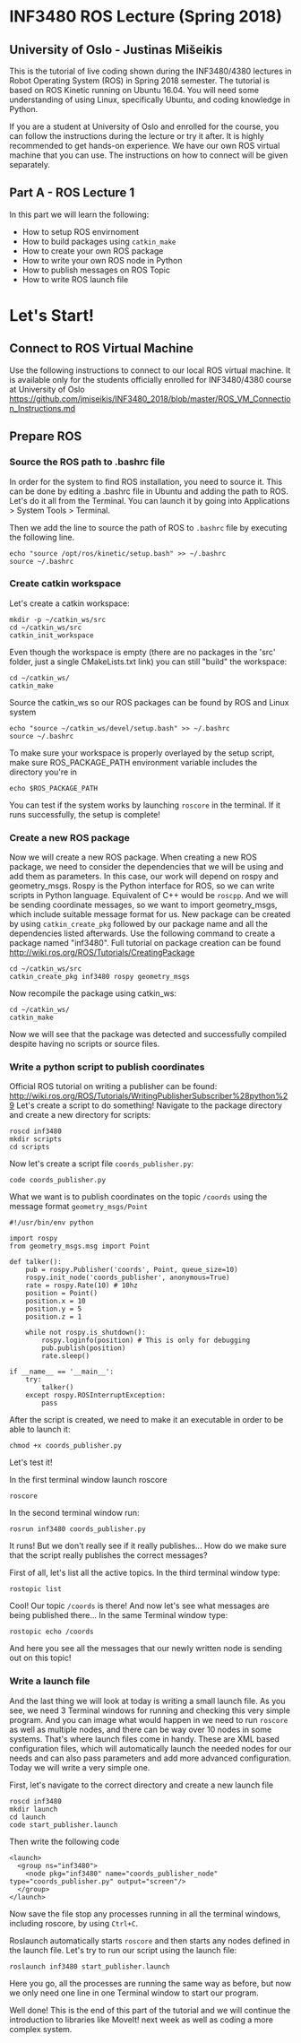 # INF3480 ROS Lecture (Spring 2018)
## University of Oslo - Justinas Mišeikis

This is the tutorial of live coding shown during the INF3480/4380 lectures in Robot Operating System (ROS) in Spring 2018 semester. The tutorial is based on ROS Kinetic running on Ubuntu 16.04. You will need some understanding of using Linux, specifically Ubuntu, and coding knowledge in Python.

If you are a student at University of Oslo and enrolled for the course, you can follow the instructions during the lecture or try it after. It is highly recommended to get hands-on experience. We have our own ROS virtual machine that you can use. The instructions on how to connect will be given separately.

## Part A - ROS Lecture 1

In this part we will learn the following:
- How to setup ROS envirnoment
- How to build packages using `catkin_make`
- How to create your own ROS package
- How to write your own ROS node in Python
- How to publish messages on ROS Topic
- How to write ROS launch file

# Let's Start!

## Connect to ROS Virtual Machine

Use the following instructions to connect to our local ROS virtual machine. It is available only for the students officially enrolled for INF3480/4380 course at University of Oslo
https://github.com/jmiseikis/INF3480_2018/blob/master/ROS_VM_Connection_Instructions.md

## Prepare ROS

### Source the ROS path to .bashrc file

In order for the system to find ROS installation, you need to source it. This can be done by editing a .bashrc file in Ubuntu and adding the path to ROS. Let's do it all from the Terminal. You can launch it by going into Applications > System Tools > Terminal.

Then we add the line to source the path of ROS to `.bashrc` file by executing the following line.

```
echo "source /opt/ros/kinetic/setup.bash" >> ~/.bashrc
source ~/.bashrc
```

### Create catkin workspace
Let's create a catkin workspace:
```
mkdir -p ~/catkin_ws/src
cd ~/catkin_ws/src
catkin_init_workspace
```
Even though the workspace is empty (there are no packages in the 'src' folder, just a single CMakeLists.txt link) you can still "build" the workspace:
```
cd ~/catkin_ws/
catkin_make
```

Source the catkin_ws so our ROS packages can be found by ROS and Linux system
```
echo "source ~/catkin_ws/devel/setup.bash" >> ~/.bashrc
source ~/.bashrc
```
To make sure your workspace is properly overlayed by the setup script, make sure ROS_PACKAGE_PATH environment variable includes the directory you're in

`echo $ROS_PACKAGE_PATH`

You can test if the system works by launching `roscore` in the terminal. If it runs successfully, the setup is complete!

### Create a new ROS package

Now we will create a new ROS package. When creating a new ROS package, we need to consider the dependencies that we will be using and add them as parameters. In this case, our work will depend on rospy and geometry_msgs. Rospy is the Python interface for ROS, so we can write scripts in Python language. Equivalent of C++ would be `roscpp`. And we will be sending coordinate messages, so we want to import geometry_msgs, which include suitable message format for us. New package can be created by using `catkin_create_pkg` followed by our package name and all the dependencies listed afterwards. Use the following command to create a package named "inf3480". Full tutorial on package creation can be found http://wiki.ros.org/ROS/Tutorials/CreatingPackage

```
cd ~/catkin_ws/src
catkin_create_pkg inf3480 rospy geometry_msgs
```

Now recompile the package using catkin_ws:

```
cd ~/catkin_ws/
catkin_make
```

Now we will see that the package was detected and successfully compiled despite having no scripts or source files.

### Write a python script to publish coordinates

Official ROS tutorial on writing a publisher can be found: http://wiki.ros.org/ROS/Tutorials/WritingPublisherSubscriber%28python%29
Let's create a script to do something! Navigate to the package directory and create a new directory for scripts:

```
roscd inf3480
mkdir scripts
cd scripts
```

Now let's create a script file `coords_publisher.py`:

```
code coords_publisher.py
```

What we want is to publish coordinates on the topic `/coords` using the message format `geometry_msgs/Point` 

```
#!/usr/bin/env python

import rospy
from geometry_msgs.msg import Point

def talker():
    pub = rospy.Publisher('coords', Point, queue_size=10)
    rospy.init_node('coords_publisher', anonymous=True)
    rate = rospy.Rate(10) # 10hz
    position = Point()
    position.x = 10
    position.y = 5
    position.z = 1

    while not rospy.is_shutdown():
        rospy.loginfo(position) # This is only for debugging
        pub.publish(position)
        rate.sleep()

if __name__ == '__main__':
    try:
        talker()
    except rospy.ROSInterruptException:
        pass
```

After the script is created, we need to make it an executable in order to be able to launch it:

```
chmod +x coords_publisher.py
```

Let's test it!

In the first terminal window launch roscore
```
roscore
```

In the second terminal window run:
```
rosrun inf3480 coords_publisher.py
```

It runs! But we don't really see if it really publishes... How do we make sure that the script really publishes the correct messages?

First of all, let's list all the active topics. In the third terminal window type:
```
rostopic list
```

Cool! Our topic `/coords` is there! And now let's see what messages are being published there... In the same Terminal window type:
```
rostopic echo /coords
```

And here you see all the messages that our newly written node is sending out on this topic!

### Write a launch file

And the last thing we will look at today is writing a small launch file. As you see, we need 3 Terminal windows for running and checking this very simple program. And you can image what would happen in we need to run `roscore` as well as multiple nodes, and there can be way over 10 nodes in some systems. That's where launch files come in handy. These are XML based configuration files, which will automatically launch the needed nodes for our needs and can also pass parameters and add more advanced configuration. Today we will write a very simple one.

First, let's navigate to the correct directory and create a new launch file
```
roscd inf3480
mkdir launch
cd launch
code start_publisher.launch
```

Then write the following code

```
<launch>
  <group ns="inf3480">
    <node pkg="inf3480" name="coords_publisher_node" type="coords_publisher.py" output="screen"/>
  </group>
</launch>
```

Now save the file stop any processes running in all the terminal windows, including roscore, by using `Ctrl+C`.

Roslaunch automatically starts `roscore` and then starts any nodes defined in the launch file. Let's try to run our script using the launch file:
```
roslaunch inf3480 start_publisher.launch
```

Here you go, all the processes are running the same way as before, but now we only need one line in one Terminal window to start our program.

Well done! This is the end of this part of the tutorial and we will continue the introduction to libraries like MoveIt! next week as well as coding a more complex system.
